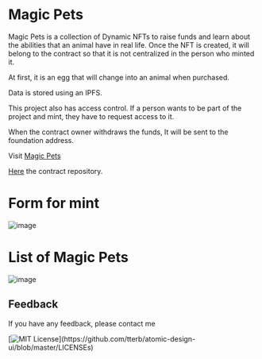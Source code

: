 # Magic Pets

Magic Pets is a collection of Dynamic NFTs to raise funds and learn about the abilities that an animal have in real life. Once the NFT is created, it will belong to the contract so that it is not centralized in the person who minted it. 

At first, it is an egg that will change into an animal when purchased. 

Data is stored using an IPFS.

This project also has access control. If a person wants to be part of the project and mint, they have to request access to it.

When the contract owner withdraws the funds, It will be sent to the foundation address.

Visit [Magic Pets](https://wispy-bar-9298.on.fleek.co/)

[Here](https://github.com/Oriplus/magic-pets) the contract repository.

# Form for mint
![image](https://user-images.githubusercontent.com/42686893/186558490-14618d84-8e6c-4e49-9e87-035e88218f04.png)

# List of Magic Pets
![image](https://user-images.githubusercontent.com/42686893/186558586-2b57fb22-054f-41bd-a89b-01f718c61c47.png)


## Feedback

If you have any feedback, please contact me

[![MIT License](https://img.shields.io/apm/l/atomic-design-ui.svg?)](https://github.com/tterb/atomic-design-ui/blob/master/LICENSEs)
